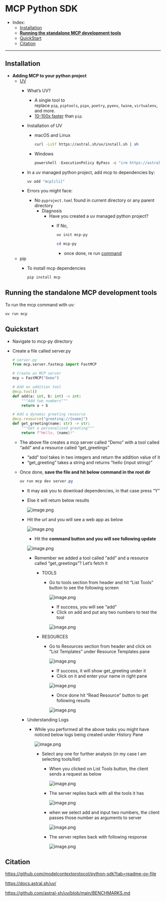 # MCP Python SDK

- Index:
    - [Installation](https://www.notion.so/MCP-Python-SDK-1c5f4544c8d480198c08e7931df8a24e?pvs=21)
    - [**Running the standalone MCP development tools**](https://www.notion.so/MCP-Python-SDK-1c5f4544c8d480198c08e7931df8a24e?pvs=21)
    - [QuickStart](https://www.notion.so/MCP-Python-SDK-1c5f4544c8d480198c08e7931df8a24e?pvs=21)
    - [Citation](https://www.notion.so/MCP-Python-SDK-1c5f4544c8d480198c08e7931df8a24e?pvs=21)

---

## **Installation**

- **Adding MCP to your python project**
    - [UV](https://docs.astral.sh/uv/)
        - What’s UV?
            - A single tool to replace `pip`, `piptools`, `pipx`, `poetry`, `pyenv`, `twine`, `virtualenv`, and more.
            - [10-100x faster](https://github.com/astral-sh/uv/blob/main/BENCHMARKS.md) than `pip`.
        - Installation of UV
            - macOS and Linux
                
                ```bash
                curl -LsSf https://astral.sh/uv/install.sh | sh
                ```
                
            - Windows
                
                ```powershell
                powershell -ExecutionPolicy ByPass -c "irm https://astral.sh/uv/install.ps1 | iex"
                ```
                
        - In a uv managed python project, add mcp to dependencies by:
            
            ```powershell
            uv add "mcp[cli]"
            ```
            
        - Errors you might face:
            - No `pyproject.toml` found in current directory or any parent directory
                - Diagnosis
                    - Have you created a uv managed python project?
                        - If No,
                            
                            ```powershell
                            uv init mcp-py
                            
                            cd mcp-py
                            ```
                            
                            - once done, re run [command](https://www.notion.so/MCP-Python-SDK-1c5f4544c8d480198c08e7931df8a24e?pvs=21)
    - pip
        - To install mcp dependencies
            
            ```bash
            pip install mcp
            ```
            

## **Running the standalone MCP development tools**

To run the mcp command with uv:

```powershell
uv run mcp
```

## Quickstart

- Navigate to mcp-py directory
- Create a file called server.py
    
    ```python
    # server.py
    from mcp.server.fastmcp import FastMCP
    
    # Create an MCP server
    mcp = FastMCP("Demo")
    
    # Add an addition tool
    @mcp.tool()
    def add(a: int, b: int) -> int:
        """Add two numbers"""
        return a + b
    
    # Add a dynamic greeting resource
    @mcp.resource("greeting://{name}")
    def get_greeting(name: str) -> str:
        """Get a personalized greeting"""
        return f"Hello, {name}!"
    ```
    
    - The above file creates a mcp server called “Demo” with a tool called “add” and a resource called “get_greetings”
        - “add” tool takes in two integers and return the addition value of it
        - “get_greeting” takes a string and returns “hello {input string}”
    - Once done, **save the file and hit below command  in the root dir**
        
        ```powershell
        uv run mcp dev server.py
        ```
        
        - It may ask you to download dependencies, in that case press “Y”
        - Else it will return below results
            
            ![image.png](./assets/image.png)
            
        - Hit the url and you will see a web app as below
            
            ![image.png](./assets/image%201.png)
            
            - Hit the **command button and you will see following update**
            
            ![image.png](./assets/image%202.png)
            
            - Remember we added a tool called “add” and a resource called “get_greetings”? Let’s fetch it
                - TOOLS
                    - Go to tools section from header and hit “List Tools” button to see the following screen
                        
                        ![image.png](./assets/image%203.png)
                        
                        - If success, you will see “add”
                        - Click on add and put any two numbers to test the tool
                        
                        ![image.png](./assets/image%204.png)
                        
                - RESOURCES
                    - Go to Resources section from header and click on “List Templates” under Resource Templates pane
                        
                        ![image.png](./assets/image%205.png)
                        
                        - If success, it will show get_greeting under it
                        - Click on it and enter your name in right pane
                        
                        ![image.png](./assets/image%206.png)
                        
                        - Once done hit “Read Resource” button to get following results
                        
                        ![image.png](./assets/image%207.png)
                        
        - Understanding Logs
            - While you performed all the above tasks you might have noticed below logs being created under History Pane
                
                ![image.png](./assets/image%208.png)
                
                - Select any one for further analysis (in my case I am selecting tools/list)
                    - When you clicked on List Tools button, the client sends a request as below
                        
                        ![image.png](./assets/image%209.png)
                        
                    - The server replies back with all the tools it has
                        
                        ![image.png](./assets/image%2010.png)
                        
                    - when we select add and input two numbers, the client passes those number as arguments to server
                        
                        ![image.png](./assets/image%2011.png)
                        
                    - The server replies back with following response
                        
                        ![image.png](./assets/image%2012.png)
                        

## Citation

https://github.com/modelcontextprotocol/python-sdk?tab=readme-ov-file

https://docs.astral.sh/uv/

https://github.com/astral-sh/uv/blob/main/BENCHMARKS.md
